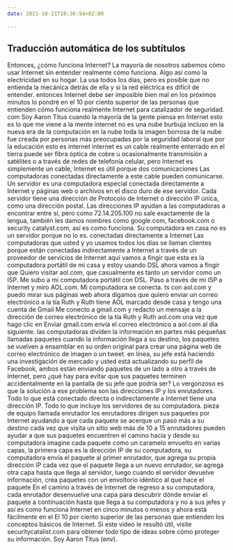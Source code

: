 ```yaml
---
date: 2021-10-21T10:36:54+02:00
 
---
```


## Traducción automática de los subtítulos

Entonces, ¿cómo funciona Internet? La mayoría de nosotros sabemos cómo usar Internet sin entender realmente cómo funciona. Algo así como la electricidad en su hogar. La usa todos los días, pero es posible que no entienda la mecánica detrás de ella y si la red eléctrica es difícil de entender. entonces Internet debe ser imposible bien mal en los próximos minutos lo pondré en el 10 por ciento superior de las personas que entienden cómo funciona realmente Internet para catalizador de seguridad. com Soy Aaron Titus cuando la mayoría de la gente piensa en Internet esto es lo que me viene a la mente internet no es una nube burbuja incluso en la nueva era de la computación en la nube toda la imagen borrosa de la nube fue creada por personas más preocupadas por la seguridad laboral que por la educación esto es internet internet es un cable realmente enterrado en el tierra puede ser fibra óptica de cobre u ocasionalmente transmisión a satélites o a través de redes de telefonía celular, pero Internet es simplemente un cable, Internet es útil porque dos comunicaciones Las computadoras conectadas directamente a este cable pueden comunicarse. Un servidor es una computadora especial conectada directamente a Internet y páginas web o archivos en el disco duro de ese servidor. Cada servidor tiene una dirección de Protocolo de Internet o dirección IP única, como una dirección postal. Las direcciones IP ayudan a las computadoras a encontrar entre sí, pero como 72.14.205.100 no sale exactamente de la lengua, también les damos nombres como google.com, facebook.com o security catalyst.com, así es como funciona. Su computadora en casa no es un servidor porque no lo es. conectadas directamente a Internet Las computadoras que usted y yo usamos todos los días se llaman clientes porque están conectadas indirectamente a Internet a través de un proveedor de servicios de Internet aquí vamos a fingir que esta es la computadora portátil de mi casa y estoy usando DSL ahora vamos a fingir que Quiero visitar aol.com, que casualmente es tanto un servidor como un ISP. Me subo a mi computadora portátil con DSL. Paso a través de mi ISP a Internet y miro AOL.com. Mi computadora se conecta. ts con aol.com y puedo mirar sus páginas web ahora digamos que quiero enviar un correo electrónico a la tía Ruth y Ruth tiene AOL marcado desde casa y tengo una cuenta de Gmail Me conecto a gmail.com y redacto un mensaje a la dirección de correo electrónico de la tía Ruth y Ruth aol.com una vez que hago clic en Enviar gmail.com envía el correo electrónico a aol.com al día siguiente. las computadoras dividen la información en partes más pequeñas llamadas paquetes cuando la información llega a su destino, los paquetes se vuelven a ensamblar en su orden original para crear una página web de correo electrónico de imagen o un tweet. en línea, su jefe está haciendo una investigación de mercado y usted está actualizando su perfil de Facebook, ambos están enviando paquetes de un lado a otro a través de Internet, pero ¿qué hay para evitar que sus paquetes terminen accidentalmente en la pantalla de su jefe que podría ser? Lo vergonzoso es que la solución a ese problema son las direcciones IP y los enrutadores. Todo lo que está conectado directa o indirectamente a Internet tiene una dirección IP. Todo lo que incluye los servidores de su computadora. pieza de equipo llamada enrutador los enrutadores dirigen sus paquetes por Internet ayudando a que cada paquete se acerque un paso más a su destino cada vez que visita un sitio web más de 10 a 15 enrutadores pueden ayudar a que sus paquetes encuentren el camino hacia y desde su computadora imagine cada paquete como un caramelo envuelto en varias capas, la primera capa es la dirección IP de su computadora, su computadora envía el paquete al primer enrutador, que agrega su propia dirección IP cada vez que el paquete llega a un nuevo enrutador, se agrega otra capa hasta que llega al servidor, luego cuando el servidor devuelve información, crea paquetes con un envoltorio idéntico al que hace el paquete En el camino a través de Internet de regreso a su computadora, cada enrutador desenvuelve una capa para descubrir dónde enviar el paquete a continuación hasta que llega a su computadora y no a sus jefes y así es como funciona Internet en cinco minutos o menos y ahora está fácilmente en el El 10 por ciento superior de las personas que entienden los conceptos básicos de Internet. Si este video le resultó útil, visite securitycatalist.com para obtener todo tipo de ideas sobre cómo proteger su información. Soy Aaron Titus (env).